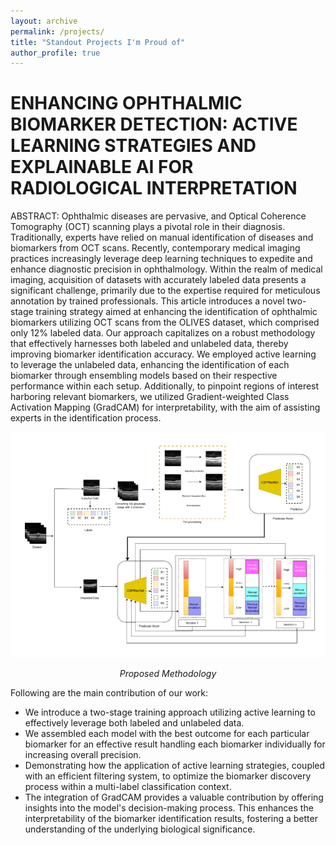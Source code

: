 ```yaml
---
layout: archive
permalink: /projects/
title: "Standout Projects I'm Proud of"
author_profile: true
---
```

# ENHANCING OPHTHALMIC BIOMARKER DETECTION: ACTIVE LEARNING STRATEGIES AND EXPLAINABLE AI FOR RADIOLOGICAL INTERPRETATION

ABSTRACT: Ophthalmic diseases are pervasive, and Optical Coherence Tomography (OCT) scanning plays a pivotal role in their diagnosis. Traditionally, experts have relied on manual identification of diseases and biomarkers from OCT scans. Recently, contemporary medical imaging practices increasingly leverage deep learning techniques to expedite and enhance diagnostic precision in ophthalmology. Within the realm of medical imaging, acquisition of datasets with accurately labeled data presents a significant challenge, primarily due to the expertise required for meticulous annotation by trained professionals. This article introduces a novel two-stage training strategy aimed at enhancing the identification of ophthalmic biomarkers utilizing OCT scans from the OLIVES dataset, which comprised only 12% labeled data. Our approach capitalizes on a robust methodology that effectively harnesses both labeled and unlabeled data, thereby improving biomarker identification accuracy. We employed active learning to leverage the unlabeled data, enhancing the identification of each biomarker through ensembling models based on their respective performance within each setup. Additionally, to pinpoint regions of interest harboring relevant biomarkers, we utilized Gradient-weighted Class Activation Mapping (GradCAM) for interpretability, with the aim of assisting experts in the identification process.

<div style="text-align: center;">
    <img src="image-13.png" alt="Proposed Methodology" />
    <p><i>Proposed Methodology</i></p>
</div>

Following are the main contribution of our work:
- We introduce a two-stage training approach utilizing active learning to effectively leverage both labeled and unlabeled 
data.
- We assembled each model with the best outcome for each particular biomarker for an effective result handling each 
biomarker individually for increasing overall precision.
- Demonstrating how the application of active learning strategies, coupled with an efficient filtering system, to optimize 
the biomarker discovery process within a multi-label classification context.
- The integration of GradCAM provides a valuable contribution by offering insights into the model's decision-making 
process. This enhances the interpretability of the biomarker identification results, fostering a better understanding of 
the underlying biological significance.